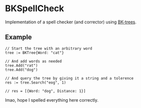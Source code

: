 # BKSpellCheck
Implementation of a spell checker (and corrector) using [BK-trees](https://en.wikipedia.org/wiki/BK-tree).

## Example
```
// Start the tree with an arbitrary word
tree := BKTree{Word: "cat"}

// And add words as needed
tree.Add("rat")
tree.Add("dog")

// And query the tree by giving it a string and a tolerence
res := tree.Search("eog", 1)

// res = [{Word: "dog", Distance: 1}]
```

lmao, hope I spelled everything here correctly.

